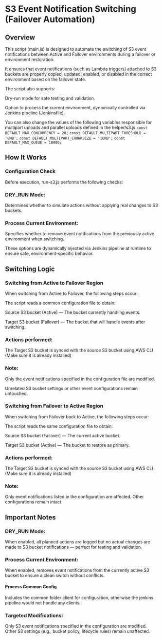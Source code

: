 # S3 Event Notification Switching (Failover Automation)
## Overview
This script (main.js) is designed to automate the switching of S3 event notifications between Active and Failover environments during a failover or environment restoration.

It ensures that event notifications (such as Lambda triggers) attached to S3 buckets are properly copied, updated, enabled, or disabled in the correct environment based on the failover state.

The script also supports:

Dry-run mode for safe testing and validation.

Option to process the current environment, dynamically controlled via Jenkins pipeline (Jenkinsfile).

You can also change the values of the following variables responsible for multipart uploads and parallel uploads defined in the helper/s3.js
`const DEFAULT_MAX_CONCURRENCY = 20;`
`const DEFAULT_MULTIPART_THRESHOLD = '8MB';`
`const DEFAULT_MULTIPART_CHUNKSIZE = '16MB';`
`const DEFAULT_MAX_QUEUE = 10000;`

## How It Works
### Configuration Check
Before execution, run-s3.js performs the following checks:

### DRY_RUN Mode:
Determines whether to simulate actions without applying real changes to S3 buckets.

### Process Current Environment:
Specifies whether to remove event notifications from the previously active environment when switching.

These options are dynamically injected via Jenkins pipeline at runtime to ensure safe, environment-specific behavior.

## Switching Logic
### Switching from Active to Failover Region
When switching from Active to Failover, the following steps occur:

The script reads a common configuration file to obtain:

Source S3 bucket (Active) — The bucket currently handling events.

Target S3 bucket (Failover) — The bucket that will handle events after switching.

### Actions performed:
The Target S3 bucket is synced with the source S3 bucket using AWS CLI (Make sure it is already installed)

### Note:
Only the event notifications specified in the configuration file are modified.

Unrelated S3 bucket settings or other event configurations remain untouched.

### Switching from Failover to Active Region
When switching from Failover back to Active, the following steps occur:

The script reads the same configuration file to obtain:

Source S3 bucket (Failover) — The current active bucket.

Target S3 bucket (Active) — The bucket to restore as primary.

### Actions performed:
The Target S3 bucket is synced with the source S3 bucket using AWS CLI (Make sure it is already installed)

### Note:
Only event notifications listed in the configuration are affected.
Other configurations remain intact.

## Important Notes
### DRY_RUN Mode:
When enabled, all planned actions are logged but no actual changes are made to S3 bucket notifications — perfect for testing and validation.

### Process Current Environment:
When enabled, removes event notifications from the currently active S3 bucket to ensure a clean switch without conflicts.

#### Process Common Config
Includes the common folder client for configuration, otherwise the jenkins pipeline would not handle any clients.

### Targeted Modifications:
Only S3 event notifications specified in the configuration are modified.
Other S3 settings (e.g., bucket policy, lifecycle rules) remain unaffected.